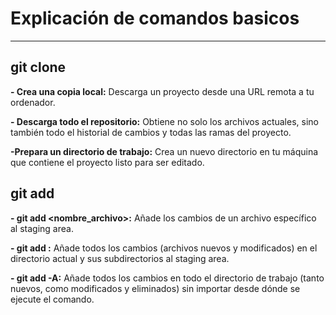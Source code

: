#  Explicación de comandos basicos
----------------------------------------
## git clone
**- Crea una copia local:**
Descarga un proyecto desde una URL remota a tu ordenador. 

**- Descarga todo el repositorio:**
Obtiene no solo los archivos actuales, sino también todo el historial de cambios y todas las ramas del proyecto.

**-Prepara un directorio de trabajo:**
Crea un nuevo directorio en tu máquina que contiene el proyecto listo para ser editado.

## git add

**-  git add <nombre_archivo>:**
Añade los cambios de un archivo específico al staging area. 

**- git add :**
Añade todos los cambios (archivos nuevos y modificados) en el directorio actual y sus subdirectorios al staging area. 

**- git add -A:**
Añade todos los cambios en todo el directorio de trabajo (tanto nuevos, como modificados y eliminados) sin importar desde dónde se ejecute el comando. 


